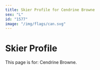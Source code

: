 ```yaml
---
title: Skier Profile for Cendrine Browne
sex: "L"
id: "1577"
image: "/img/flags/can.svg" 
---
```


# Skier Profile

This page is for: Cendrine Browne.
    
